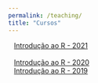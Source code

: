 ```yaml
---
permalink: /teaching/
title: "Cursos"
---
```


<i class="fa fa-file-code fa-2x"></i>&nbsp;&nbsp; <a href="url">Introdução ao R - 2021</a><br>
<br>
<i class="fa fa-chart-bar fa-2x"></i>&nbsp;&nbsp; [Introdução ao R - 2020](/intro2020)
<br>
<i class="fa fa-chart-pie fa-2x"></i>&nbsp;&nbsp; [Introdução ao R - 2019](/introR2019)

